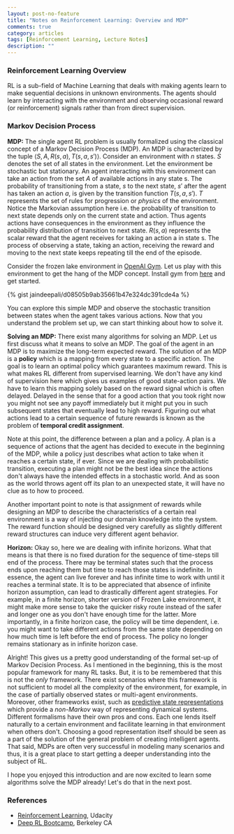 ```yaml
---
layout: post-no-feature
title: "Notes on Reinforcement Learning: Overview and MDP"
comments: true
category: articles
tags: [Reinforcement Learning, Lecture Notes]
description: ""
---
```


<!-- I recently completed a Udacity course on [Reinforcement Learning](https://in.udacity.com/course/reinforcement-learning--ud600). It is an advanced course on the subject being taught at Georgia Tech as CS 8803. 
The instructors of this course are [Charles Isbell](https://www.cc.gatech.edu/fac/Charles.Isbell/) and [Michael Littman](http://cs.brown.edu/~mlittman/).
The course does an awesome job of teaching this involved material in a very engaging manner. I highly recommend checking out this course on Udacity if you are excited by Reinforcement Learning and are looking to get deeper and more theoretical understanding of the field. You may also explore the more basic and general [Machine Learning](https://in.udacity.com/course/machine-learning--ud262) course taught by the same instructors. 
 -->
<!-- In this series of posts I will document my learnings from the course, the corresponding literature research and some experimentation. This is an exercise for me to revisit the content and explore some interesting research problems in more depth and to keep everything I have learned in one place. -->

### Reinforcement Learning Overview
RL is a sub-field of Machine Learning that deals with making agents learn to make sequential decisions in unknown environments. The agents should learn by interacting with the environment and observing occasional reward (or reinforcement) signals rather than from direct supervision. <!-- Since you are here, I am sure you know how RL is awesome and has been used to solve all kinds of exciting problems. Okay, enough talk! Let's get to the real stuff. -->

### Markov Decision Process

**MDP:** The single agent RL problem is usually formalized using the classical concept of a Markov Decision Process (MDP). An MDP is characterized by the tuple $\langle S, A, R(s,a), T(s,a,s') \rangle$. Consider an environment with $n$ states. $S$ denotes the set of all states in the environment. Let the environment be stochastic but stationary. An agent interacting with this environment can take an action from the set $A$ of available actions in any state s. The probability of transitioning from a state, $s$ to the next state, $s'$ after the agent has taken an action $a$, is given by the transition function $T(s,a,s')$. $T$ represents the set of rules for progression or *physics* of the environment. Notice the Markovian assumption here i.e. the probability of transition to next state depends only on the current state and action. Thus agents actions have consequences in the environment as they influence the probability distribution of transition to next state. $R(s,a)$ represents the scalar reward that the agent receives for taking an action a in state s. The process of observing a state, taking an action, receiving the reward and moving to the next state keeps repeating till the end of the episode.
<!-- Charles and Michael take the example of a grid world to explain MDPs. That example is very similar to the frozen lake environment in [OpenAI Gym](https://gym.openai.com/envs/FrozenLake-v0/).  -->
Consider the frozen lake environment in [OpenAI Gym](https://gym.openai.com/envs/FrozenLake-v0/). Let us play with this environment to get the hang of the MDP concept. Install gym from [here](https://github.com/openai/gym) and get started.

{% gist jaindeepali/d08505b9ab35661b47e324dc391cde4a %}
<!-- {% include jupyter_notebooks/gym_demo.md %} -->

You can explore this simple MDP and observe the stochastic transition between states when the agent takes various actions. Now that you understand the problem set up, we can start thinking about how to solve it.

**Solving an MDP:** There exist many algorithms for solving an MDP. Let us first discuss what it means to solve an MDP. The goal of the agent in an MDP is to maximize the long-term expected reward. The solution of an MDP is a **policy** which is a mapping from every state to a specific action. The goal is to learn an optimal policy which guarantees maximum reward. This is what makes RL different from supervised learning. We don't have any kind of supervision here which gives us examples of good state-action pairs. We have to learn this mapping solely based on the reward signal which is often delayed. Delayed in the sense that for a good action that you took right now you might not see any payoff immediately but it might put you in such subsequent states that eventually lead to high reward. Figuring out what actions lead to a certain sequence of future rewards is known as the problem of **temporal credit assignment**.

Note at this point, the difference between a plan and a policy. A plan is a sequence of actions that the agent has decided to execute in the beginning of the MDP, while a policy just describes what action to take when it reaches a certain state, if ever. Since we are dealing with probabilistic transition, executing a plan might not be the best idea since the actions don't always have the intended effects in a stochastic world. And as soon as the world throws agent off its plan to an unexpected state, it will have no clue as to how to proceed. 

Another important point to note is that assignment of rewards while designing an MDP to describe the characteristics of a certain real environment is a way of injecting our domain knowledge into the system. The reward function should be designed very carefully as slightly different reward structures can induce very different agent behavior.

**Horizon:** Okay so, here we are dealing with infinite horizons. What that means is that there is no fixed duration for the sequence of time-steps till end of the process. There may be terminal states such that the process ends upon reaching them but time to reach those states is indefinite. In essence, the agent can live forever and has infinite time to work with until it reaches a terminal state. It is to be appreciated that absence of infinite horizon assumption, can lead to drastically different agent strategies. For example, in a finite horizon, shorter version of Frozen Lake environment, it might make more sense to take the quicker risky route instead of the safer and longer one as you don't have enough time for the latter. More importantly, in a finite horizon case, the policy will be time dependent, i.e. you might want to take different actions from the same state depending on how much time is left before the end of process. The policy no longer remains stationary as in infinite horizon case.

Alright! This gives us a pretty good understanding of the formal set-up of Markov Decision Process. As I mentioned in the beginning, this is the most popular framework for many RL tasks. But, it is to be remembered that this is not the *only* framework. There exist scenarios where this framework is not sufficient to model all the complexity of the environment, for example, in the case of partially observed states or multi-agent environments. Moreover, other frameworks exist, such as [predictive state representations](http://web.eecs.umich.edu/~baveja/Papers/psr.pdf) which provide a *non-Markov* way of representing dynamical systems. Different formalisms have their own pros and cons. Each one lends itself naturally to a certain environment and facilitate learning in that environment when others don't. Choosing a good representation itself should be seen as a part of the solution of the general problem of creating intelligent agents. That said, MDPs are often very successful in modeling many scenarios and thus, it is a great place to start getting a deeper understanding into the subject of RL.

I hope you enjoyed this introduction and are now excited to learn some algorithms solve the MDP already! Let's do that in the next post.


### References
* [Reinforcement Learning](https://in.udacity.com/course/reinforcement-learning--ud600), Udacity
* [Deep RL Bootcamp](https://sites.google.com/view/deep-rl-bootcamp/lectures), Berkeley CA
